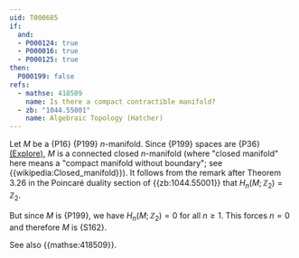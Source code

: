 ```yaml
---
uid: T000685
if:
  and:
  - P000124: true
  - P000016: true
  - P000125: true
then:
  P000199: false
refs:
  - mathse: 418509
    name: Is there a compact contractible manifold?
  - zb: "1044.55001"
    name: Algebraic Topology (Hatcher)
---
```


Let $M$ be a {P16} {P199} $n$-manifold.
Since {P199} spaces are {P36}
[(Explore)](https://topology.pi-base.org/spaces?q=Contractible%2B%7EConnected),
$M$ is a connected closed $n$-manifold
(where "closed manifold" here means a "compact manifold without boundary";
see {{wikipedia:Closed_manifold}}).
It follows from the remark after Theorem 3.26 in the Poincaré duality section of {{zb:1044.55001}} that $H_n(M; \mathbb Z_2) = \mathbb Z_2$.

But since $M$ is {P199}, we have $H_n(M; \mathbb Z_2) = 0$ for all $n \geq 1$.
This forces $n = 0$ and therefore $M$ is {S162}.

See also {{mathse:418509}}.
